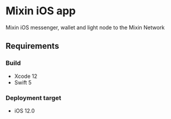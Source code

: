 # Mixin iOS app
Mixin iOS messenger, wallet and light node to the Mixin Network

## Requirements

### Build
- Xcode 12
- Swift 5

### Deployment target
- iOS 12.0

